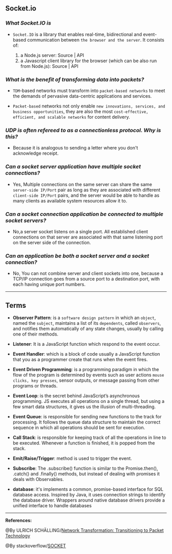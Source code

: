 ## **Socket.io**

### ***What Socket.IO is***

- `Socket.IO` is a library that enables real-time, bidirectional and event-based communication between `the browser and the server`. It consists of:

   1. a Node.js server: Source | API
   2. a Javascript client library for the browser (which can be also run from Node.js): Source | API

### ***What is the benefit of transforming data into packets?***

- `TDM`-based networks must transform into `packet-based networks` to meet the demands of pervasive data-centric applications and services.

- `Packet-based` networks not only enable `new innovations, services, and business opportunities`, they are also the most `cost-effective, efficient, and scalable networks` for content delivery.

### ***UDP is often refereed to as a connectionless protocol. Why is this?***

- Because it is analogous to sending a letter where you don't acknowledge receipt.

### ***Can a socket server application have multiple socket connections?***

- Yes, Multiple connections on the same server can share the same `server-side IP/Port` pair as long as they are associated with different `client-side IP/Port` pairs, and the server would be able to handle as many clients as available system resources allow it to.

### ***Can a socket connection application be connected to multiple socket servers?***

-  No,a server socket listens on a single port. All established client connections on that server are associated with that same listening port on the server side of the connection.

### ***Can an application be both a socket server and a socket connection?***

- No, You can not combine server and client sockets into one, because a TCP/IP connection goes from a source port to a destination port, with each having unique port numbers.
-----------------------------------------------

## **Terms**

- **Observer Pattern**: is a `software design pattern` in which an `object`, named the `subject`, maintains a list of its `dependents`, called `observers`, and notifies them automatically of any state changes, usually by calling one of their methods.

- **Listener**: It is a JavaScript function which respond to the event occur.

- **Event Handler**: which is a block of code usually a JavaScript function that you as a programmer create that runs when the event fires.

- **Event Driven Programming**:  is a programming paradigm in which the flow of the program is determined by events such as user actions `mouse clicks, key presses`, sensor outputs, or message passing from other programs or threads. 

- **Event Loop**: is the secret behind JavaScript’s asynchronous programming. JS executes all operations on a single thread, but using a few smart data structures, it gives us the illusion of multi-threading.

- **Event Queue**: is responsible for sending new functions to the track for processing. It follows the queue data structure to maintain the correct sequence in which all operations should be sent for execution.

- **Call Stack**: is responsible for keeping track of all the operations in line to be executed. Whenever a function is finished, it is popped from the stack.

- **Emit/Raise/Trigger**: method is used to trigger the event.

- **Subscribe**: The .subscribe() function is similar to the Promise.then(), .catch() and .finally() methods, but instead of dealing with promises it deals with Observables.

- **database**:  it's implements a common, promise-based interface for SQL database access. Inspired by Java, it uses connection strings to identify the database driver. Wrappers around native database drivers provide a unified interface to handle databases
-----------------------------------------------

**References:**

@By ULRICH SCHÄLLING/[Network Transformation: Transitioning to Packet Technology](https://fntsoftware.com/blog/network-transformation-transitioning-to-packet-technology/)

@By stackoverflow/[SOCKET](https://stackoverflow.com/questions/11129212/tcp-can-two-different-sockets-share-a-port)

